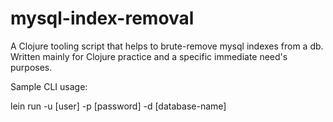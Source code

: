 # mysql-index-removal

A Clojure tooling script that helps to brute-remove mysql indexes from a db.
Written mainly for Clojure practice and a specific immediate need's purposes.

Sample CLI usage:

lein run -u [user] -p [password] -d [database-name]
